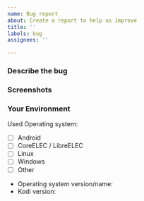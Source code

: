 ```yaml
---
name: Bug report
about: Create a report to help us improve
title: ''
labels: bug
assignees: ''

---
```


### Describe the bug
<!--- A clear and concise description of what the bug is. -->

### Screenshots
<!--- If applicable, add screenshots to help explain your problem. -->

### Your Environment
Used Operating system:
<!--- Checkboxes can easily be ticked once issue is created -->
 - [ ] Android
 - [ ] CoreELEC / LibreELEC
 - [ ] Linux
 - [ ] Windows
 - [ ] Other

 - Operating system version/name: 
 - Kodi version:

